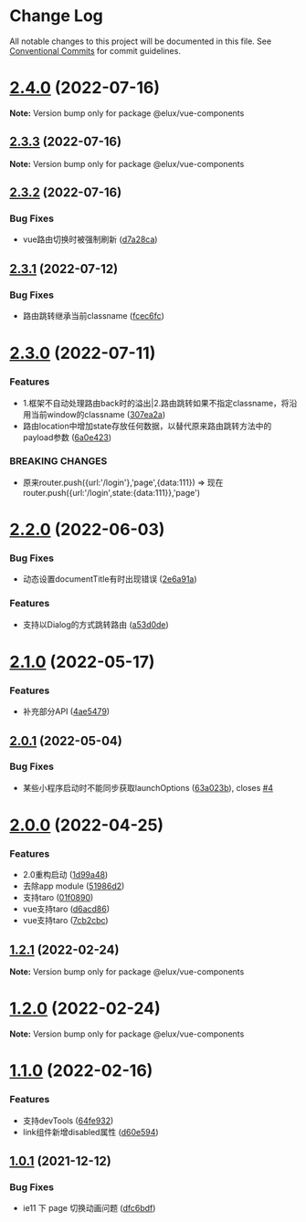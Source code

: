 # Change Log

All notable changes to this project will be documented in this file.
See [Conventional Commits](https://conventionalcommits.org) for commit guidelines.

# [2.4.0](https://github.com/hiisea/elux/compare/v2.3.4...v2.4.0) (2022-07-16)

**Note:** Version bump only for package @elux/vue-components





## [2.3.3](https://github.com/hiisea/elux/compare/v2.3.2...v2.3.3) (2022-07-16)

**Note:** Version bump only for package @elux/vue-components





## [2.3.2](https://github.com/hiisea/elux/compare/v2.3.1...v2.3.2) (2022-07-16)


### Bug Fixes

* vue路由切换时被强制刷新 ([d7a28ca](https://github.com/hiisea/elux/commit/d7a28cac20f3febd8592d68d4eca71c666798b41))





## [2.3.1](https://github.com/hiisea/elux/compare/v2.3.0...v2.3.1) (2022-07-12)


### Bug Fixes

* 路由跳转继承当前classname ([fcec6fc](https://github.com/hiisea/elux/commit/fcec6fce15d2d69b5f57715db535d46c3dfd0a6d))





# [2.3.0](https://github.com/hiisea/elux/compare/v2.2.1...v2.3.0) (2022-07-11)


### Features

* 1.框架不自动处理路由back时的溢出|2.路由跳转如果不指定classname，将沿用当前window的classname ([307ea2a](https://github.com/hiisea/elux/commit/307ea2afac2ef7b7c3c41524417408b3c520c660))
* 路由location中增加state存放任何数据，以替代原来路由跳转方法中的payload参数 ([6a0e423](https://github.com/hiisea/elux/commit/6a0e42383cf9f86740e75521d9dde9e9a3c9bcba))


### BREAKING CHANGES

* 原来router.push({url:'/login'},'page',{data:111}) =>
现在router.push({url:'/login',state:{data:111}},'page')





# [2.2.0](https://github.com/hiisea/elux/compare/v2.1.0...v2.2.0) (2022-06-03)


### Bug Fixes

* 动态设置documentTitle有时出现错误 ([2e6a91a](https://github.com/hiisea/elux/commit/2e6a91a8a76af2452c5cae5d210b58ad29feeaea))


### Features

* 支持以Dialog的方式跳转路由 ([a53d0de](https://github.com/hiisea/elux/commit/a53d0de41353cdb865d6b61ff1864dd5f1c36c54))





# [2.1.0](https://github.com/hiisea/elux/compare/v2.0.1...v2.1.0) (2022-05-17)


### Features

* 补充部分API ([4ae5479](https://github.com/hiisea/elux/commit/4ae5479380f13d88e8a6686c9eefbafbea1c81b4))





## [2.0.1](https://github.com/hiisea/elux/compare/v2.0.0...v2.0.1) (2022-05-04)


### Bug Fixes

* 某些小程序启动时不能同步获取launchOptions ([63a023b](https://github.com/hiisea/elux/commit/63a023b5ac9afc6b8c936042d4c7773de80c3d45)), closes [#4](https://github.com/hiisea/elux/issues/4)





# [2.0.0](https://github.com/hiisea/elux/compare/v1.2.1...v2.0.0) (2022-04-25)


### Features

* 2.0重构启动 ([1d99a48](https://github.com/hiisea/elux/commit/1d99a486fb57975d6e6f5b130141547f3337ca2d))
* 去除app module ([51986d2](https://github.com/hiisea/elux/commit/51986d26b1bda8ade6f1698578379061952c1d54))
* 支持taro ([01f0890](https://github.com/hiisea/elux/commit/01f0890a9ae365b615d5c07b82515b86ac349555))
* vue支持taro ([d6acd86](https://github.com/hiisea/elux/commit/d6acd864a42b9e3a6964786d6778251efce13ed2))
* vue支持taro ([7cb2cbc](https://github.com/hiisea/elux/commit/7cb2cbc7153c4ac6d1ec15f15265439094a5a259))





## [1.2.1](https://github.com/hiisea/elux/compare/v1.2.0...v1.2.1) (2022-02-24)

**Note:** Version bump only for package @elux/vue-components





# [1.2.0](https://github.com/hiisea/elux/compare/v1.1.0...v1.2.0) (2022-02-24)

**Note:** Version bump only for package @elux/vue-components





# [1.1.0](https://github.com/hiisea/elux/compare/v1.0.1...v1.1.0) (2022-02-16)


### Features

* 支持devTools ([64fe932](https://github.com/hiisea/elux/commit/64fe932b5a7a57332e2220dbe2acaadc20cff426))
* link组件新增disabled属性 ([d60e594](https://github.com/hiisea/elux/commit/d60e594e68f0725e11eb84517f6642c9efdf8cd1))





## [1.0.1](https://github.com/hiisea/elux/compare/v1.0.0...v1.0.1) (2021-12-12)

### Bug Fixes

- ie11 下 page 切换动画问题 ([dfc6bdf](https://github.com/hiisea/elux/commit/dfc6bdff0cbfc9855c84a2fad8c4cf9ee7f4c22b))
